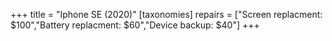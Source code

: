 +++
title = "Iphone SE (2020)"
[taxonomies]
repairs = ["Screen replacment: $100","Battery replacment: $60","Device backup: $40"]
+++





